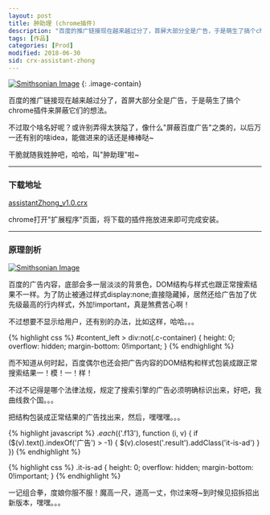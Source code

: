 ```yaml
---
layout: post
title: 肿助理 (chrome插件)
description: "百度的推广链接现在越来越过分了，首屏大部分全是广告，于是萌生了搞个chrome插件来屏蔽它们的想法。"
tags: [作品]
categories: [Prod]
modified: 2018-06-30
sid: crx-assistant-zhong
---
```


[![Smithsonian Image](http://yorry.cn/link/crx/assistant-zhong_logo.png)](http://yorry.cn/link/crx/assistant-zhong_logo.png)
{: .image-contain}

百度的推广链接现在越来越过分了，首屏大部分全是广告，于是萌生了搞个chrome插件来屏蔽它们的想法。

不过取个啥名好呢？或许别弄得太狭隘了，像什么"屏蔽百度广告"之类的，以后万一还有别的啥idea，能做进来的话还是棒棒哒~

干脆就随我姓肿吧，哈哈，叫"肿助理"啦~

---

### 下载地址
[assistantZhong_v1.0.crx](http://yorry.cn/link/crx/assistantZhong_v1.0.crx)

chrome打开"扩展程序"页面，将下载的插件拖放进来即可完成安装。

<!--more-->

---

### 原理剖析

[![Smithsonian Image](http://yorry.cn/link/crx/crx-assistant-zhong-1.png)](http://yorry.cn/link/crx/crx-assistant-zhong-1.png)

百度的广告内容，底部会多一层淡淡的背景色，DOM结构与样式也跟正常搜索结果不一样。为了防止被通过样式display:none;直接隐藏掉，居然还给广告加了优先级最高的行内样式，外加!important，真是煞费苦心啊！

不过想要不显示给用户，还有别的办法，比如这样，哈哈。。。

{% highlight css %}
#content_left > div:not(.c-container) {
    height: 0;
    overflow: hidden;
    margin-bottom: 0!important;
}
{% endhighlight %}

而不知道从何时起，百度偶尔也还会把广告内容的DOM结构和样式包装成跟正常搜索结果一！模！一！样！

不过不记得是哪个法律法规，规定了搜索引擎的广告必须明确标识出来，好吧，我曲线救个国。。。

把结构包装成正常结果的广告找出来，然后，嘿嘿嘿。。。

{% highlight javascript %}
$.each($('.f13'), function (i, v) {
  if ($(v).text().indexOf('广告') > -1) {
    $(v).closest('.result').addClass('it-is-ad')
  }
})
{% endhighlight %}

{% highlight css %}
.it-is-ad {
    height: 0;
    overflow: hidden;
    margin-bottom: 0!important;
}
{% endhighlight %}

一记组合拳，度娘你服不服！魔高一尺，道高一丈，你过来呀~到时候见招拆招出新版本，嘿嘿。。。